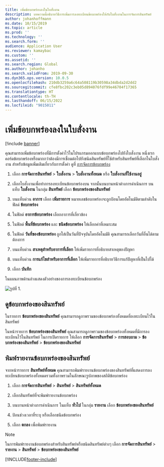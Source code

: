 ```yaml
---
title: เพิ่มข้อบกพร่องลงในใบสั่งงาน
description: บทความนี้อธิบายวิธีการเพิ่มการลงทะเบียนข้อบกพร่องให้กับใบสั่งงานในการจัดการสินทรัพย์
author: johanhoffmann
ms.date: 10/15/2019
ms.topic: article
ms.prod: ''
ms.technology: ''
ms.search.form: ''
audience: Application User
ms.reviewer: kamaybac
ms.custom: ''
ms.assetid: ''
ms.search.region: Global
ms.author: johanho
ms.search.validFrom: 2019-09-30
ms.dyn365.ops.version: 10.0.5
ms.openlocfilehash: 210db3259a6c64a508119b30598a34dbda2d2dd2
ms.sourcegitcommit: cfe8fbc202c3eb05d894076fdf99e46704f17365
ms.translationtype: HT
ms.contentlocale: th-TH
ms.lasthandoff: 06/15/2022
ms.locfileid: "9015011"
---
```

# <a name="add-fault-to-work-order"></a>เพิ่มข้อบกพร่องลงในใบสั่งงาน

[!include [banner](../../includes/banner.md)]



คุณสามารถเพิ่มข้อบกพร่องที่มีการตั้งค่าไว้ในโปรแกรมออกแบบข้อบกพร่องไปยังใบสั่งงาน หนึ่งเรกคอร์ดข้อบกพร่องหรือมากกว่าต้องมีการเชื่อมต่อไปยังชนิดสินทรัพย์ที่ใช้สำหรับสินทรัพย์ที่เลือกในใบสั่งงาน สำหรับข้อมูลเพิ่มเติมเกี่ยวกับการตั้งค่า ดูที่ [การจัดการข้อบกพร่อง](../setup-for-work-orders/fault-management.md)

1. เลือก **การจัดการสินทรัพย์** > **ใบสั่งงาน** > **ใบสั่งงานทั้งหมด** หรือ **ใบสั่งงานที่ใช้งานอยู่**

2. เลือกใบสั่งงานเพื่อทำการลงทะเบียนข้อบกพร่องบน จากนั้นบนบานหน้าต่างการดำเนินการ บนแท็บ **ใบสั่งงาน** ในกลุ่ม **สินทรัพย์** เลือก **ข้อบกพร่องของสินทรัพย์**

3. บนแท็บด่วน **อาการ** เลือก **เพิ่มรายการ** หมายเลขข้อบกพร่องจะถูกป้อนโดยอัตโนมัติตามลำดับในฟิลด์ **ข้อบกพร่อง**

4. ในฟิลด์ **อาการข้อบกพร่อง** เลือกอาการที่เกี่ยวข้อง

5. ในฟิลด์ **พื้นที่ข้อบกพร่อง** และ **ชนิดข้อบกพร่อง** ให้เลือกค่าที่เหมาะสม

6. ในฟิลด์ **วันที่ของข้อบกพร่อง** ถูกใส่เป็นวันที่ปัจจุบันโดยอัตโนมัติ คุณสามารถเลือกวันที่อื่นได้ตามต้องการ

7. บนแท็บด่วน **สาเหตุสำหรับอาการที่เลือก** ให้เพิ่มรายการที่อธิบายสาเหตุของปัญหา

8. บนแท็บด่วน **การแก้ไขสำหรับอาการที่เลือก** ให้เพิ่มรายการที่อธิบายวิธีการแก้ปัญหาที่เป็นไปได้

9. เลือก **บันทึก**

ในแผนภาพด้านล่างแสดงตัวอย่างของการลงทะเบียนข้อบกพร่อง

![รูปที่ 1.](media/19-work-orders.png)


## <a name="view-asset-faults"></a>ดูข้อบกพร่องของสินทรัพย์

ในรายการ **ข้อบกพร่องของสินทรัพย์** คุณสามารถดูภาพรวมของข้อบกพร่องทั้งหมดที่ลงทะเบียนไว้ในสินทรัพย์

ในหน้ารายการ **ข้อบกพร่องของสินทรัพย์** คุณสามารถดูภาพรวมของข้อบกพร่องทั้งหมดที่มีการลงทะเบียนไว้ในสินทรัพย์ ในการเปิดรายการ ให้เลือก **การจัดการสินทรัพย์** > **การสอบถาม** > **ข้อบกพร่องของสินทรัพย์** > **ข้อบกพร่องของสินทรัพย์**


## <a name="print-asset-fault-report"></a>พิมพ์รายงานข้อบกพร่องของสินทรัพย์

จากหน้ารายการ **สินทรัพย์ทั้งหมด** คุณสามารถพิมพ์รายงานข้อบกพร่องของสินทรัพย์ที่แสดงการลงทะเบียนข้อบกพร่องทั้งหมดรวมทั้งภาพรวมในลักษณะรูปภาพของสถิติข้อบกพร่อง

1. เลือก **การจัดการสินทรัพย์** > **สินทรัพย์** > **สินทรัพย์ทั้งหมด**

2. เลือกสินทรัพย์ที่จะพิมพ์รายงานข้อบกพร่อง

3. บนบานหน้าต่างการดำเนินการ ในแท็บ **ทั่วไป** ในกลุ่ม **รายงาน** เลือก **ข้อบกพร่องของสินทรัพย์**

4. ป้อนช่วงเวลาที่ระบุ หรือเลือกชนิดข้อบกพร่อง

5. เลือก **ตกลง** เพื่อพิมพ์รายงาน

>[!NOTE]
>ในการพิมพ์รายงานข้อบกพร่องสำหรับสินทรัพย์หรือชนิดสินทรัพย์ต่างๆ เลือก **การจัดการสินทรัพย์** > **รายงาน** > **สินทรัพย์** > **ข้อบกพร่องของสินทรัพย์**



[!INCLUDE[footer-include](../../../includes/footer-banner.md)]